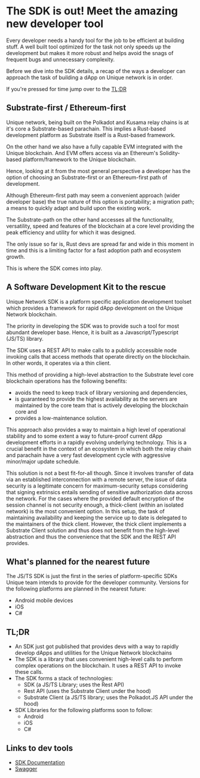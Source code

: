 # The SDK is out! Meet the amazing new developer tool

Every developer needs a handy tool for the job to be efficient at building stuff. A well built tool optimized for the task not only speeds up the development but makes it more robust and helps avoid the snags of frequent bugs and unnecessary complexity.

Before we dive into the SDK details, a recap of the ways a developer can approach the task of building a dApp on Unique network is in order.

If you're pressed for time jump over to the [TL;DR](#tldr)

## Substrate-first / Ethereum-first

Unique network, being built on the Polkadot and Kusama relay chains is at it's core a Substrate-based parachain. This implies a Rust-based development platform as Substrate itself is a Rust-based framework.

On the other hand we also have a fully capable EVM integrated with the Unique blockchain. And EVM offers access via an Ethereum's Solidity-based platform/framework to the Unique blockchain.

Hence, looking at it from the most general perspective a developer has the option of choosing an Substrate-first or an Ethereum-first path of development.

Although Ethereum-first path may seem a convenient approach (wider developer base) the true nature of this option is portability; a migration path; a means to quickly adapt and build upon the existing work.

The Substrate-path on the other hand accesses all the functionality, versatility, speed and features of the blockchain at a core level providing the peak efficiency and utility for which it was designed.

The only issue so far is, Rust devs are spread far and wide in this moment in time and this is a limiting factor for a fast adoption path and ecosystem growth.

This is where the SDK comes into play.

## A Software Development Kit to the rescue

Unique Network SDK is a platform specific application development toolset which provides a framework for rapid dApp development on the Unique Network blockchain.

The priority in developing the SDK was to provide such a tool for most abundant developer base. Hence, it is built as a Javascript/Typescript (JS/TS) library.

The SDK uses a REST API to make calls to a publicly accessible node invoking calls that access methods that operate directly on the blockchain. In other words, it operates via a thin client.

This method of providing a high-level abstraction to the Substrate level core blockchain operations has the following benefits:

- avoids the need to keep track of library versioning and dependencies,
- is guaranteed to provide the highest availability as the servers are maintained by the core team that is actively developing the blockchain core and
- provides a low-maintenance solution.

This approach also provides a way to maintain a high level of operational stability and to some extent a way to future-proof current dApp development efforts in a rapidly evolving underlying technology. This is a crucial benefit in the context of an ecosystem in which both the relay chain and parachain have a very fast development cycle with aggressive minor/major update schedule.

This solution is not a best fit-for-all though. Since it involves transfer of data via an established interconnection with a remote server, the issue of data security is a legitimate concern for maximum-security setups considering that signing extrinsics entails sending of sensitive authorization data across the network. For the cases where  the provided default encryption of the session channel is not security enough, a thick-client (within an isolated network) is the most convenient option. In this setup, the task of maintaining availability and keeping the service up to date is delegated to the maintainers of the thick client. However, the thick client implements a Substrate Client solution and thus does not benefit from the high-level abstraction and thus the convenience that the SDK and the REST API provides.

## What's planned for the nearest future

The JS/TS SDK is just the first in the series of platform-specific SDKs Unique team intends to provide for the developer community. Versions for the following platforms are planned in the nearest future:

- Android mobile devices
- iOS
- C#

## TL;DR

- An SDK just got published that provides devs with a way to rapidly develop dApps and utilities  for the Unique Network blockchains
- The SDK is a library that uses convenient high-level calls to perform complex operations on the blockchain. It uses a REST API to invoke these calls.
- The SDK forms a stack of technologies:
  - SDK (a JS/TS Library; uses the Rest API) 
  - Rest API (uses the Substrate Client under the hood)
  - Substrate Client (a JS/TS library; uses the Polkadot.JS API under the hood)
- SDK Libraries for the following platforms soon to follow:
  - Android
  - iOS
  - C#

## Links to dev tools

- [SDK Documentation](https://docs.unique.network/sdk)
- [Swagger](https://rest.unique.network/quartz/swagger)
